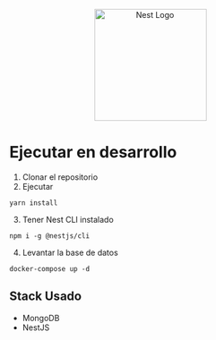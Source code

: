 <p align="center">
  <a href="http://nestjs.com/" target="blank"><img src="https://nestjs.com/img/logo-small.svg" width="200" alt="Nest Logo" /></a>
</p>

# Ejecutar en desarrollo

  1. Clonar el repositorio
  2. Ejecutar

   ```
   yarn install
   ```
  3. Tener Nest CLI instalado
   ```
   npm i -g @nestjs/cli
   ```
  4. Levantar la base de datos 
   ```
   docker-compose up -d
   ```

   ## Stack Usado
   * MongoDB
   * NestJS